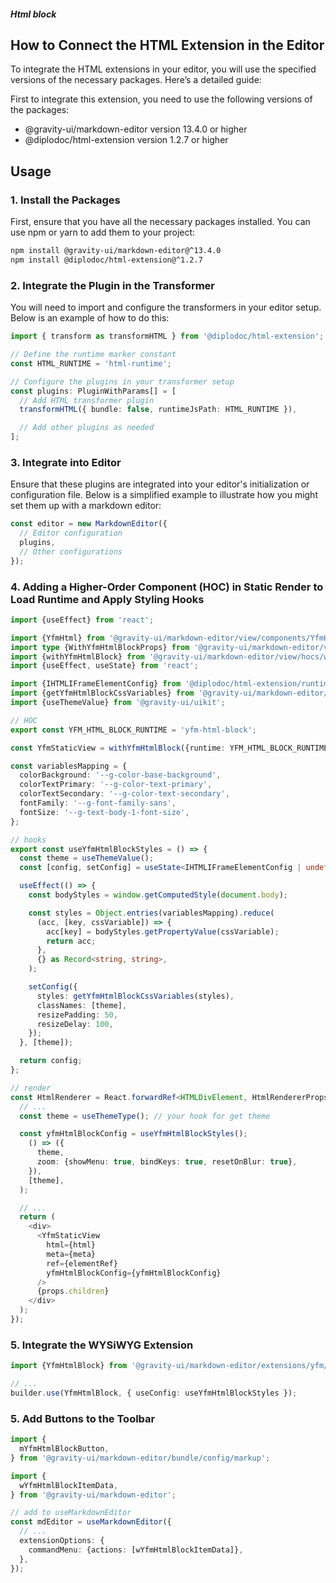 ##### Html block

## How to Connect the HTML Extension in the Editor

To integrate the HTML extensions in your editor, you will use the specified versions of the necessary packages. Here’s a detailed guide:

First to integrate this extension, you need to use the following versions of the packages:

- @gravity-ui/markdown-editor version 13.4.0 or higher
- @diplodoc/html-extension version 1.2.7 or higher

## Usage

### 1. Install the Packages

First, ensure that you have all the necessary packages installed. You can use npm or yarn to add them to your project:

```bash
npm install @gravity-ui/markdown-editor@^13.4.0
npm install @diplodoc/html-extension@^1.2.7
```


### 2. Integrate the Plugin in the Transformer

You will need to import and configure the transformers in your editor setup. Below is an example of how to do this:

```typescript
import { transform as transformHTML } from '@diplodoc/html-extension';

// Define the runtime marker constant
const HTML_RUNTIME = 'html-runtime';

// Configure the plugins in your transformer setup
const plugins: PluginWithParams[] = [
  // Add HTML transformer plugin
  transformHTML({ bundle: false, runtimeJsPath: HTML_RUNTIME }),

  // Add other plugins as needed
];
```

### 3. Integrate into Editor

Ensure that these plugins are integrated into your editor's initialization or configuration file. Below is a simplified example to illustrate how you might set them up with a markdown editor:

```ts
const editor = new MarkdownEditor({
  // Editor configuration
  plugins,
  // Other configurations
});
```

### 4. Adding a Higher-Order Component (HOC) in Static Render to Load Runtime and Apply Styling Hooks

```ts
import {useEffect} from 'react';

import {YfmHtml} from '@gravity-ui/markdown-editor/view/components/YfmHtml';
import type {WithYfmHtmlBlockProps} from '@gravity-ui/markdown-editor/view/hocs/withYfmHtml';
import {withYfmHtmlBlock} from '@gravity-ui/markdown-editor/view/hocs/withYfmHtml';
import {useEffect, useState} from 'react';

import {IHTMLIFrameElementConfig} from '@diplodoc/html-extension/runtime';
import {getYfmHtmlBlockCssVariables} from '@gravity-ui/markdown-editor/view/hocs/withYfmHtml/utils';
import {useThemeValue} from '@gravity-ui/uikit';

// HOC
export const YFM_HTML_BLOCK_RUNTIME = 'yfm-html-block';

const YfmStaticView = withYfmHtmlBlock({runtime: YFM_HTML_BLOCK_RUNTIME})(YfmHtml);

const variablesMapping = {
  colorBackground: '--g-color-base-background',
  colorTextPrimary: '--g-color-text-primary',
  colorTextSecondary: '--g-color-text-secondary',
  fontFamily: '--g-font-family-sans',
  fontSize: '--g-text-body-1-font-size',
};

// hooks
export const useYfmHtmlBlockStyles = () => {
  const theme = useThemeValue();
  const [config, setConfig] = useState<IHTMLIFrameElementConfig | undefined>();

  useEffect(() => {
    const bodyStyles = window.getComputedStyle(document.body);

    const styles = Object.entries(variablesMapping).reduce(
      (acc, [key, cssVariable]) => {
        acc[key] = bodyStyles.getPropertyValue(cssVariable);
        return acc;
      },
      {} as Record<string, string>,
    );

    setConfig({
      styles: getYfmHtmlBlockCssVariables(styles),
      classNames: [theme],
      resizePadding: 50,
      resizeDelay: 100,
    });
  }, [theme]);

  return config;
};

// render
const HtmlRenderer = React.forwardRef<HTMLDivElement, HtmlRendererProps>((props, ref) => {
  // ...
  const theme = useThemeType(); // your hook for get theme

  const yfmHtmlBlockConfig = useYfmHtmlBlockStyles();
    () => ({
      theme,
      zoom: {showMenu: true, bindKeys: true, resetOnBlur: true},
    }),
    [theme],
  );

  // ...
  return (
    <div>
      <YfmStaticView
        html={html}
        meta={meta}
        ref={elementRef}
        yfmHtmlBlockConfig={yfmHtmlBlockConfig}
      />
      {props.children}
    </div>
  );
});

```


### 5. Integrate the WYSiWYG Extension

```ts
import {YfmHtmlBlock} from '@gravity-ui/markdown-editor/extensions/yfm/YfmHtmlBlock';

// ...
builder.use(YfmHtmlBlock, { useConfig: useYfmHtmlBlockStyles });

```

### 5. Add Buttons to the Toolbar

```ts
import {
  mYfmHtmlBlockButton,
} from '@gravity-ui/markdown-editor/bundle/config/markup';

import {
  wYfmHtmlBlockItemData,
} from '@gravity-ui/markdown-editor';

// add to useMarkdownEditor
const mdEditor = useMarkdownEditor({
  // ...
  extensionOptions: {
    commandMenu: {actions: [wYfmHtmlBlockItemData]},
  },
});

```

